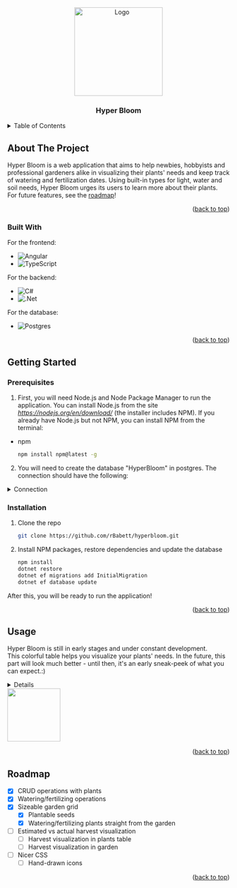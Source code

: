 <a name="readme-top"></a>
<br />
<div align="center">
  <a href="https://github.com/github_username/repo_name">
    <img src="https://github.com/rBabett/hyperbloom/assets/113454591/f8772975-0f12-47fb-9525-d69b0f54886d" alt="Logo" width="200" height="200">
  </a>

<h3 align="center">Hyper Bloom</h3>
</div>

<details>
  <summary>Table of Contents</summary>
  <ol>
    <li>
      <a href="#about-the-project">About The Project</a>
      <ul>
        <li><a href="#built-with">Built With</a></li>
      </ul>
    </li>
    <li>
      <a href="#getting-started">Getting Started</a>
      <ul>
        <li><a href="#prerequisites">Prerequisites</a></li>
        <li><a href="#installation">Installation</a></li>
      </ul>
    </li>
    <li><a href="#usage">Usage</a></li>
    <li><a href="#roadmap">Roadmap</a></li>
  </ol>
</details>



## About The Project

Hyper Bloom is a web application that aims to help newbies, hobbyists and professional gardeners alike in visualizing their plants' needs and keep track of watering and fertilization dates. Using built-in types for light, water and soil needs, Hyper Bloom urges its users to learn more about their plants. <br>
For future features, see the <a href="#roadmap">roadmap</a>!

<p align="right">(<a href="#readme-top">back to top</a>)</p>


### Built With

For the frontend:
* ![Angular](https://img.shields.io/badge/angular-%23DD0031.svg?style=for-the-badge&logo=angular&logoColor=white)
* ![TypeScript](https://img.shields.io/badge/typescript-%23007ACC.svg?style=for-the-badge&logo=typescript&logoColor=white)

For the backend:
* ![C#](https://img.shields.io/badge/c%23-%23239120.svg?style=for-the-badge&logo=c-sharp&logoColor=white)
* ![.Net](https://img.shields.io/badge/.NET-5C2D91?style=for-the-badge&logo=.net&logoColor=white)

For the database:
* ![Postgres](https://img.shields.io/badge/postgres-%23316192.svg?style=for-the-badge&logo=postgresql&logoColor=white)

<p align="right">(<a href="#readme-top">back to top</a>)</p>


## Getting Started

### Prerequisites

1. First, you will need Node.js and Node Package Manager to run the application.
You can install Node.js from the site *https://nodejs.org/en/download/* (the installer includes NPM).
If you already have Node.js but not NPM, you can install NPM from the terminal:
* npm
  ```sh
  npm install npm@latest -g
  ```

2. You will need to create the database "HyperBloom" in postgres. The connection should have the following:
<details>
  <summary>Connection</summary>
  <ul>
    <li>Host: localhost</li>
    <li>Port: 5432</li>
    <li>User: postgres</li>
    <li>Password: postgres</li>
    <li>Database: HyperBloom</li>
  </ul>
</details>

### Installation

1. Clone the repo
   ```sh
   git clone https://github.com/rBabett/hyperbloom.git
   ```
2. Install NPM packages, restore dependencies and update the database
   ```sh
   npm install
   dotnet restore
   dotnet ef migrations add InitialMigration
   dotnet ef database update
   ```
After this, you will be ready to run the application!

<p align="right">(<a href="#readme-top">back to top</a>)</p>


## Usage

Hyper Bloom is still in early stages and under constant development. <br>
This colorful table helps you visualize your plants' needs. In the future, this part will look much better - until then, it's an early sneak-peek of what you can expect.:) <br>

<details>
<img src="https://github.com/rBabett/hyperbloom/assets/113454591/8ef8c3fc-5445-4af0-afb2-2bfb13dcef6f">
</details>

<img src="https://github.com/rBabett/hyperbloom/assets/113454591/d0164a49-36f2-4c45-8ed7-ad62696df50d" width="120" height="120"/>

<p align="right">(<a href="#readme-top">back to top</a>)</p>

## Roadmap

- [X] CRUD operations with plants
- [X] Watering/fertilizing operations
- [X] Sizeable garden grid
  - [X] Plantable seeds
  - [X] Watering/fertilizing plants straight from the garden
- [ ] Estimated vs actual harvest visualization
  - [ ] Harvest visualization in plants table
  - [ ] Harvest visualization in garden
- [ ] Nicer CSS
  - [ ] Hand-drawn icons

<p align="right">(<a href="#readme-top">back to top</a>)</p>


